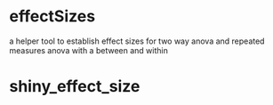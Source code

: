 # effectSizes

a helper tool to establish effect sizes for two way anova and repeated measures anova with a between and within
# shiny_effect_size
